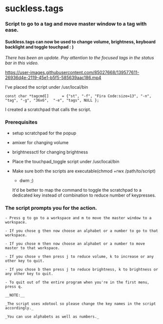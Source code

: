 # suckless.tags

### Script to go to a tag and move master window to a tag with ease.

#### Suckless.tags can now be used to change volume, brightness, keyboard backlight and toggle touchpad : )

*There has been an update. Pay attention to the focused tags in the status bar in this video.*

https://user-images.githubusercontent.com/85027668/139577611-26936d4e-2119-45e1-b5f5-585639aac186.mp4

I've placed the script under /usr/local/bin

```
const char *tagcmd[]      = {"st", "-f", "Fira Code:size=13", "-n", "tag", "-g", "36x6",  "-e", "tags", NULL };
```
I created a scratchpad that calls the script.

### Prerequisites

- setup scratchpad for the popup

- amixer for changing volume

- brightnessctl for changing brightness

- Place the touchpad_toggle script under /usr/local/bin

- Make sure both the scripts are executable(chmod +rwx /path/to/script)

    - dwm ;)

    It'd be better to map the command to toggle the scratchpad to a dedicated key instead of combination to reduce number of keypresses.

### The script prompts you for the action.

    - Press g to go to a workspace and m to move the master window to a workspace.

    - If you chose g then now choose an alphabet or a number to go to that workspace.

    - If you chose m then now choose an alphabet or a number to move master to that workspace.

    - If you chose v then press j to reduce volume, k to increase or any other key to quit.

    - If you chose b then press j to reduce brightness, k to brightness or any other key to quit.

    - To quit out of the entire program when you're in the first menu, press q.

    __NOTE:__

    _The script uses xdotool so please change the key names in the script accordingly._

    _You can use alphabets as well as numbers._
